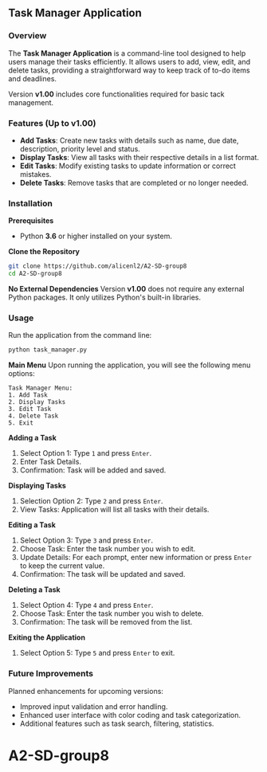 ## Task Manager Application

### Overview
The **Task Manager Application** is a command-line tool designed to help users manage their tasks efficiently. It allows users to add, view, edit, and delete tasks, providing a straightforward way to keep track of to-do items and deadlines. 

Version **v1.00** includes core functionalities required for basic tack management. 

### Features (Up to v1.00)
- **Add Tasks**: Create new tasks with details such as name, due date, description, priority level and status. 
- **Display Tasks**: View all tasks with their respective details in a list format. 
- **Edit Tasks**: Modify existing tasks to update information or correct mistakes.
- **Delete Tasks**: Remove tasks that are completed or no longer needed.

### Installation
**Prerequisites**
- Python **3.6** or higher installed on your system.

**Clone the Repository**
```bash
git clone https://github.com/alicenl2/A2-SD-group8
cd A2-SD-group8 
```

**No External Dependencies**
Version **v1.00** does not require any external Python packages. It only utilizes Python's built-in libraries.

### Usage
Run the application from the command line:
```bash
python task_manager.py
```
**Main Menu**
Upon running the application, you will see the following menu options:
``` commandline
Task Manager Menu:
1. Add Task
2. Display Tasks
3. Edit Task
4. Delete Task
5. Exit
``` 
**Adding a Task**
1. Select Option 1: Type `1` and press `Enter`.
2. Enter Task Details.
3. Confirmation: Task will be added and saved.

**Displaying Tasks**
1. Selection Option 2: Type `2` and press `Enter`.
2. View Tasks: Application will list all tasks with their details.

**Editing a Task**
1. Select Option 3: Type `3` and press `Enter`.
2. Choose Task: Enter the task number you wish to edit. 
3. Update Details: For each prompt, enter new information or press `Enter` to keep the current value.
4. Confirmation: The task will be updated and saved.

**Deleting a Task**
1. Select Option 4: Type `4` and press `Enter`. 
2. Choose Task: Enter the task number you wish to delete. 
3. Confirmation: The task will be removed from the list. 

**Exiting the Application**
1. Select Option 5: Type `5` and press `Enter` to exit. 

### Future Improvements
Planned enhancements for upcoming versions:
- Improved input validation and error handling.
- Enhanced user interface with color coding and task categorization. 
- Additional features such as task search, filtering, statistics. 

# A2-SD-group8

